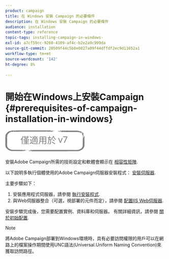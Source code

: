 ```yaml
---
product: campaign
title: 在 Windows 安裝 Campaign 的必要條件
description: 在 Windows 安裝 Campaign 的必要條件
audience: installation
content-type: reference
topic-tags: installing-campaign-in-windows-
exl-id: a7cf59cc-9260-4109-af4c-b2e2a9c999da
source-git-commit: 20509f44c5b8e0827a09f44dffdf2ec9d11652a1
workflow-type: tm+mt
source-wordcount: '142'
ht-degree: 8%

---
```


# 開始在Windows上安裝Campaign {#prerequisites-of-campaign-installation-in-windows}

![](../../assets/v7-only.svg)

安裝Adobe Campaign所需的技術設定和軟體會顯示在 [相容性矩陣](../../rn/using/compatibility-matrix.md).

以下說明多執行個體使用的Adobe Campaign伺服器安裝程式： [安裝伺服器](../../installation/using/installing-the-server.md).

主要步驟如下：

1. 安裝應用程式伺服器，請參閱 [執行安裝程式](../../installation/using/installing-the-server.md#executing-the-installation-program).
1. 與Web伺服器整合（可選，視部署的元件而定），請參閱 [配置IIS Web伺服器](../../installation/using/integration-into-a-web-server-for-windows.md#configuring-the-iis-web-server).

安裝步驟完成後，您需要配置實例、資料庫和伺服器。 有關詳細資訊，請參閱 [關於初始配置](../../installation/using/about-initial-configuration.md).

>[!NOTE]
>
>將Adobe Campaign部署到Windows環境時，具有必要訪問權限的用戶可以在網路上的檔案操作期間使用UNC語法(Universal.Uniform Naming Convention)來獲取訪問路徑。
